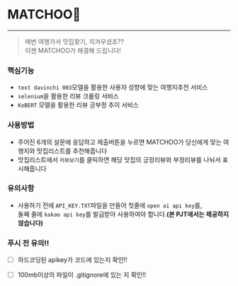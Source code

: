 # MATCHOO🌭
---
> 매번 여행가서 맛집찾기, 지겨우셨죠??<br>
> 이젠 MATCHOO가 해결해 드립니다!<br>

### 핵심기능
- `text davinchi 003`모델을 활용한 사용자 성향에 맞는 여행지추천 서비스
- `selenium`을 활용한 리뷰 크롤링 서비스
- `KoBERT` 모델을 활용한 리뷰 긍부정 추이 서비스

### 사용방법
- 주어진 6개의 설문에 응답하고 제출버튼을 누르면 MATCHOO가 당신에게 맞는 여행지와 맛집리스트를 추천해줍니다
- 맛집리스트에서 `리뷰보기`를 클릭하면 해당 맛집의 긍정리뷰와 부정리뷰를 나눠서 표시해줍니다

### 유의사항
- 사용하기 전에 `API_KEY.TXT`파일을 만들어 첫줄에 `open ai api key`를, <br> 둘째 줄에 `kakao api key`를 발급받아 사용하여야 합니다.**(본 PJT에서는 제공하지 않습니다)**

### 푸시 전 유의!!
- [ ] 하드코딩된 apikey가 코드에 있는지 확인!!
- [ ] 100mb이상의 파일이 .gitignore에 있는 지 확인!!



